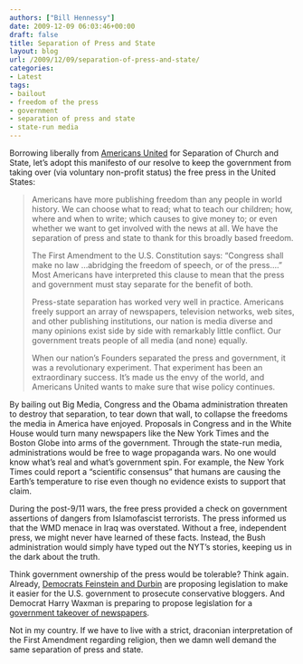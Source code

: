 ```yaml
---
authors: ["Bill Hennessy"]
date: 2009-12-09 06:03:46+00:00
draft: false
title: Separation of Press and State
layout: blog
url: /2009/12/09/separation-of-press-and-state/
categories:
- Latest
tags:
- bailout
- freedom of the press
- government
- separation of press and state
- state-run media
---
```


Borrowing liberally from [Americans United](https://www.au.org/issues/why-church-state-separation.html) for Separation of Church and State, let’s adopt this manifesto of our resolve to keep the government from taking over (via voluntary non-profit status) the free press in the United States:

 

>   
> 
> Americans have more publishing freedom than any people in world history. We can choose what to read; what to teach our children; how, where and when to write; which causes to give money to; or even whether we want to get involved with the news at all. We have the separation of press and state to thank for this broadly based freedom.
> 
>    
> 
> The First Amendment to the U.S. Constitution says: “Congress shall make no law …abridging the freedom of speech, or of the press….” Most Americans have interpreted this clause to mean that the press and government must stay separate for the benefit of both.
> 
>    
> 
> Press-state separation has worked very well in practice. Americans freely support an array of newspapers, television networks, web sites, and other publishing institutions, our nation is media diverse and many opinions exist side by side with remarkably little conflict. Our government treats people of all media (and none) equally.
> 
>    
> 
> When our nation’s Founders separated the press and government, it was a revolutionary experiment. That experiment has been an extraordinary success. It’s made us the envy of the world, and Americans United wants to make sure that wise policy continues.
> 
> 

 

By bailing out Big Media, Congress and the Obama administration threaten to destroy that separation, to tear down that wall, to collapse the freedoms the media in America have enjoyed. Proposals in Congress and in the White House would turn many newspapers like the New York Times and the Boston Globe into arms of the government. Through the state-run media, administrations would be free to wage propaganda wars. No one would know what’s real and what’s government spin. For example, the New York Times could report a “scientific consensus” that humans are causing the Earth’s temperature to rise even though no evidence exists to support that claim.

 

During the post-9/11 wars, the free press provided a check on government assertions of dangers from Islamofascist terrorists. The press informed us that the WMD menace in Iraq was overstated. Without a free, independent press, we might never have learned of these facts. Instead, the Bush administration would simply have typed out the NYT’s stories, keeping us in the dark about the truth.

 

Think government ownership of the press would be tolerable? Think again. Already, [Democrats Feinstein and Durbin](https://hotair.com/archives/2009/12/03/democrats-criminalizing-dissent/) are proposing legislation to make it easier for the U.S. government to prosecute conservative bloggers. And Democrat Harry Waxman is preparing to propose legislation for a [government takeover of newspapers](https://hotair.com/archives/2009/12/03/government-to-bail-out-newspapers/).

 

Not in my country. If we have to live with a strict, draconian interpretation of the First Amendment regarding religion, then we damn well demand the same separation of press and state.
